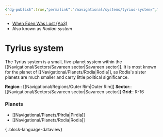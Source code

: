```yaml
---
{"dg-publish":true,"permalink":"/navigational/systems/tyrius-system/","tags":["map","system","savareen","outerrim"]}
---
```


- [When Eden Was Lost (Ao3)](https://archiveofourown.org/works/19334440/chapters/45992584)
- Also known as *Rodian system*
# Tyrius system

The Tyrius system is a small, five-planet system within the [[Navigational/Sectors/Savareen sector\|Savareen sector]]. It is most known for the planet of [[Navigational/Planets/Rodia\|Rodia]], as Rodia's sister planets are much smaller and carry little political significance.

**Region**::  [[Navigational/Regions/Outer Rim\|Outer Rim]]
**Sector**::  [[Navigational/Sectors/Savareen sector\|Savareen sector]]
**Grid**::  R-16

### Planets
- [[Navigational/Planets/Pirdia\|Pirdia]]
- [[Navigational/Planets/Rodia\|Rodia]]

{ .block-language-dataview}